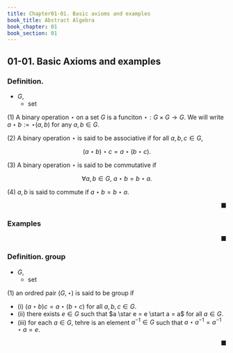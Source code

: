 ```yaml
---
title: Chapter01-01. Basic axioms and examples
book_title: Abstract Algebra
book_chapter: 01
book_section: 01
---
```


## 01-01. Basic Axioms and examples

### Definition.
* $G$,
    * set

(1) A binary operation $\star$ on a set $G$ is a funciton $\star: G \times G \rightarrow G$.
We will write $a \star b := \star(a, b)$ for any $a, b \in G$.

(2) A binary operation $\star$ is said to be associative if for all $a, b, c \in G$,

$$
    (a \star b) \star c
    =
    a \star (b \star c)
    .
$$

(3) A binary operation $\star$ is said to be commutative if

$$
    \forall a, b \in G,
    \
    a \star b
    =
    b \star a
    .
$$

(4) $a, b$ is said to commute if $a \star b = b \star a$.

<div class="end-of-statement" style="text-align: right">■</div>

### Examples

<div class="end-of-statement" style="text-align: right">■</div>

### Definition. group
* $G$,
    * set

(1) an ordred pair $(G, \star)$ is said to be group if

* (i) $(a \star b) c = a \star (b \star c)$ for all $a, b, c \in G$.
* (ii) there exists $e \in G$ such that $a \star e = e \start a = a$ for all $a \in G$.
* (iii) for each $a \in G$, tehre is an element $a^{-1} \in G$ such that $a \star a^{-1} = a^{-1} \star a = e$.

<div class="end-of-statement" style="text-align: right">■</div>

